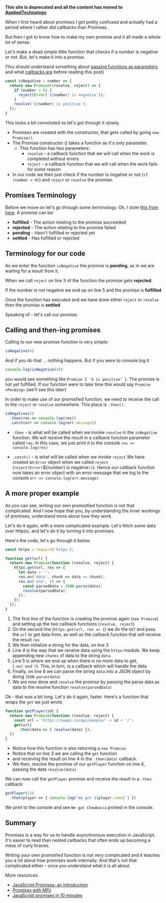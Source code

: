 **This site is deprecated and all the content has moved to [AppliedTechnology](https://appliedtechnology.github.io/protips/)**

When I first heard about promises I got pretty confused and actually had a period where I rather did callbacks than Promises.

But then I got to know how to make my own promise and it all made a whole lot of sense.

Let's make a dead simple little function that checks if a number is negative or not. But, let's make it into a promise.

(You should understand something about [passing functions as parameters](https://saltsthlm.github.io/protips/passingFunctions.html) and what [callbacks are](https://saltsthlm.github.io/protips/callingBack.html) before reading this post)

```javascript
const isNegative = number => {
  return new Promise((resolve, reject) => {
    if (number < 0) {
      reject(Error(`${number} is negative`));
    }
    resolve(`${number} is positive`);
  });
}
```

This looks a bit convoluted so let's got through it slowly.

* Promises are created with the constructor, that gets called by going `new Promise()`.
* The Promise constructor () takes a function as it's only parameter.
  * This function has two parameters:
    * `resolve` - a callback function that we will call when the work is completed without errors
    * `reject` - a callback function that we will call when the work fails for some reason
* In our code we then just check if the number is negative or not (`if (number < 0)`) and `reject` or `resolve` the promise.

## Promises Terminology
Before we move on let's go through some terminology. Oh, I stole [this from here](https://developers.google.com/web/fundamentals/primers/promises). A promise can be:

* **fulfilled** - The action relating to the promise succeeded
* **rejected** - The action relating to the promise failed
* **pending** - Hasn't fulfilled or rejected yet
* **settled** - Has fulfilled or rejected

## Terminology for our code

As we enter the function `isNegative` the promise is **pending**, as in we are waiting for a result from it.

When we call `reject` on line 3 of the function the promise gets **rejected**.

If the number is not negative we end up on line 5 and the promise is **fulfilled**

Once the function has executed and we have done either `reject` or `resolve` then the promise is **settled**

Speaking of - let's call our promise.

## Calling and then-ing promises
Calling to our new promise function is very simple:

```javascript
isNegative(4)
```

And if you do that ... nothing happens. But if you were to console.log it

```javascript
console.log(isNegative(4))
```

you would see something like `Promise { '4 is positive' }`. The promise is not yet fulfilled. If our function were to take time this would say `Promise <Pending>` (we'll see this later)

In order to make use of our promisfied function, we need to receive the call to the `reject` or `resolve` somewhere. This place is `.then()`.

```javascript
isNegative(4)
  .then(res => console.log(res))
  .catch(err => console.log(err.message))
```

* `.then` - is what will be called when we invoke `resolve` in the `isNegative` function. We will receive the result in a callback function parameter called `res`. In this case, we just print it to the console `res => console.log(res)`

* `.catch()` - is what will be called when we invoke `reject`.We have created an `Error` object when we called `reject` (`reject(Error(`${number} is negative`))`). Hence our callback function now takes an error object with an error message that we log to the console `err => console.log(err.message)`

## A more proper example
As you can see, writing our own promisified function is not that complicated. And I now hope that you, by understanding the inner workings of promises, understand more about how they work.

Let's do it again, with a more complicated example. Let's fetch some data over http(s), and let's do it by turning it into promises.

Here's the code, let's go through it below.

```javascript
const https = require('https');

function get(url) {
  return new Promise(function (resolve, reject) {
    https.get(url, res => {
      let data = '';
      res.on('data', chunk => data += chunk);
      res.on('end', () => {
        const parsedData = JSON.parse(data);
        resolve(parsedData);
      });
    });
  });
}
```

1. The first line of the function is creating the promise again (`new Promise`) and setting up the two callback functions (`resolve, reject`)
1. On the second line (`https.get(url, res => {`) we do the `GET` and pass the `url` to get data from, as well as the callback function that will receive the result `res`
1. We then initialize a string for the data, on line 3
1. Line 4 is the way that we receive data using the `https`-module. We keep appending new `chunks` of data to the string `data`.
1. Line 5 is where we end up when there is no more data to get, (`.on('end')`). This, in turn, is a callback which will handle the data
1. Finally, on line 6 we can parse the string  `data` into a JSON object by doing `JSON.parse(data)`
1. We are now done and `resolve` the promise by passing the parse data as data to the resolve function `resolve(parsedData)`

Ok - that was a bit long. Let's do it again, faster. Here's a function that wraps the `get` we just wrote.

```javascript
function getPlayer(id) {
  return new Promise(function (resolve, reject) {
    const url = 'https://swapi.co/api/people/' + id + '/';
    get(url)
      .then(data => { resolve(data) });
  })
}
```

* Notice how this function is also returning a `new Promise`.
* Notice that on line 3 we are calling the `get` function
* and receiving the result on line 4 in the `.then(data)` callback.
* We then, resolve the promise of our `getPlayer` function on line 4, passing the data `resolve(data)`

We can now call the `getPlayer` promise and receive the result in a `.then` callback:

```javascript
getPlayer(13)
  .then(player => { console.log(`We got ${player.name}`) })
```

We print to the console and see `We got Chewbacca` printed in the console.

## Summary
Promises is a way for us to handle asynchronous execution in JavaScript. It's easier to read than nested callbacks that often ends up becoming a mess of curly braces.

Writing your own promisfied function is not very complicated and it teaches you a lot about how promises work internally. And that's not that complicated either - once you understand what it is all about.

More resources:
* [JavaScript Promises: an Introduction](https://developers.google.com/web/fundamentals/primers/promises)
* [Promises with MPJ](https://www.youtube.com/watch?v=2d7s3spWAzo)
* [JavaScript promises in 10 minutes](https://www.youtube.com/watch?v=DHvZLI7Db8E)